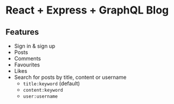 # React + Express + GraphQL Blog

## Features

-   Sign in & sign up
-   Posts
-   Comments
-   Favourites
-   Likes
-   Search for posts by title, content or username
    -   `title:keyword` (default)
    -   `content:keyword`
    -   `user:username`
